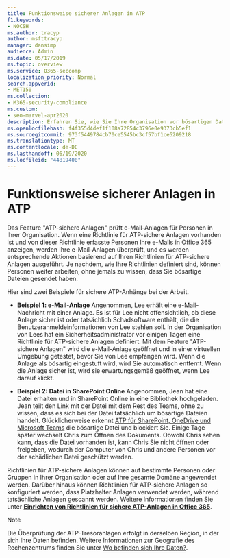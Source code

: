 ```yaml
---
title: Funktionsweise sicherer Anlagen in ATP
f1.keywords:
- NOCSH
ms.author: tracyp
author: msfttracyp
manager: dansimp
audience: Admin
ms.date: 05/17/2019
ms.topic: overview
ms.service: O365-seccomp
localization_priority: Normal
search.appverid:
- MET150
ms.collection:
- M365-security-compliance
ms.custom:
- seo-marvel-apr2020
description: Erfahren Sie, wie Sie Ihre Organisation vor bösartigen Dateien mit ATP-Tresoranlagen für Office 365 schützen können.
ms.openlocfilehash: f4f355d4def1f108a72854c3796e0e9373cb5ef1
ms.sourcegitcommit: 973f5449784cb70ce5545bc3cf57bf1ce5209218
ms.translationtype: MT
ms.contentlocale: de-DE
ms.lasthandoff: 06/19/2020
ms.locfileid: "44819400"
---
```

# <a name="how-atp-safe-attachments-works"></a>Funktionsweise sicherer Anlagen in ATP

Das Feature "ATP-sichere Anlagen" prüft e-Mail-Anlagen für Personen in Ihrer Organisation. Wenn eine Richtlinie für ATP-sichere Anlagen vorhanden ist und von dieser Richtlinie erfasste Personen Ihre e-Mails in Office 365 anzeigen, werden Ihre e-Mail-Anlagen überprüft, und es werden entsprechende Aktionen basierend auf Ihren Richtlinien für ATP-sichere Anlagen ausgeführt. Je nachdem, wie Ihre Richtlinien definiert sind, können Personen weiter arbeiten, ohne jemals zu wissen, dass Sie bösartige Dateien gesendet haben.
  
Hier sind zwei Beispiele für sichere ATP-Anhänge bei der Arbeit.
  
- **Beispiel 1: e-Mail-Anlage** Angenommen, Lee erhält eine e-Mail-Nachricht mit einer Anlage. Es ist für Lee nicht offensichtlich, ob diese Anlage sicher ist oder tatsächlich Schadsoftware enthält, die die Benutzeranmeldeinformationen von Lee stehlen soll. In der Organisation von Lees hat ein Sicherheitsadministrator vor einigen Tagen eine Richtlinie für ATP-sichere Anlagen definiert. Mit dem Feature "ATP-sichere Anlagen" wird die e-Mail-Anlage geöffnet und in einer virtuellen Umgebung getestet, bevor Sie von Lee empfangen wird. Wenn die Anlage als bösartig eingestuft wird, wird Sie automatisch entfernt. Wenn die Anlage sicher ist, wird sie erwartungsgemäß geöffnet, wenn Lee darauf klickt.

- **Beispiel 2: Datei in SharePoint Online** Angenommen, Jean hat eine Datei erhalten und in SharePoint Online in eine Bibliothek hochgeladen. Jean teilt den Link mit der Datei mit dem Rest des Teams, ohne zu wissen, dass es sich bei der Datei tatsächlich um bösartige Dateien handelt. Glücklicherweise erkennt [ATP für SharePoint, OneDrive und Microsoft Teams](atp-for-spo-odb-and-teams.md) die bösartige Datei und blockiert Sie. Einige Tage später wechselt Chris zum Öffnen des Dokuments. Obwohl Chris sehen kann, dass die Datei vorhanden ist, kann Chris Sie nicht öffnen oder freigeben, wodurch der Computer von Chris und andere Personen vor der schädlichen Datei geschützt werden.

Richtlinien für ATP-sichere Anlagen können auf bestimmte Personen oder Gruppen in Ihrer Organisation oder auf Ihre gesamte Domäne angewendet werden. Darüber hinaus können Richtlinien für ATP-sichere Anlagen so konfiguriert werden, dass Platzhalter Anlagen verwendet werden, während tatsächliche Anlagen gescannt werden. Weitere Informationen finden Sie unter **[Einrichten von Richtlinien für sichere ATP-Anlagen in Office 365](set-up-atp-safe-attachments-policies.md)**.

> [!NOTE]
> Die Überprüfung der ATP-Tresoranlagen erfolgt in derselben Region, in der sich Ihre Daten befinden. Weitere Informationen zur Geografie des Rechenzentrums finden Sie unter [Wo befinden sich Ihre Daten?](https://products.office.com/where-is-your-data-located?geo=All). 


